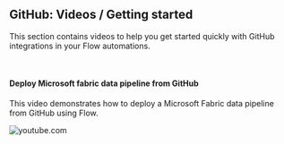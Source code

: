 ## GitHub: Videos / Getting started
This section contains videos to help you get started quickly with GitHub integrations in your Flow automations.  

<br/>

#### Deploy Microsoft fabric data pipeline from GitHub
This video demonstrates how to deploy a Microsoft Fabric data pipeline from GitHub using Flow.

![youtube.com](https://youtu.be/IxiR-w8oUaI)
